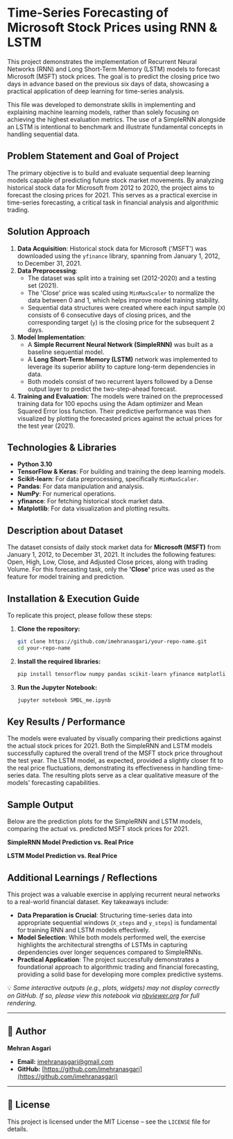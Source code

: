 # Time-Series Forecasting of Microsoft Stock Prices using RNN & LSTM

This project demonstrates the implementation of Recurrent Neural Networks (RNN) and Long Short-Term Memory (LSTM) models to forecast Microsoft (MSFT) stock prices. The goal is to predict the closing price two days in advance based on the previous six days of data, showcasing a practical application of deep learning for time-series analysis.

This file was developed to demonstrate skills in implementing and explaining machine learning models, rather than solely focusing on achieving the highest evaluation metrics. The use of a SimpleRNN alongside an LSTM is intentional to benchmark and illustrate fundamental concepts in handling sequential data.

## Problem Statement and Goal of Project

The primary objective is to build and evaluate sequential deep learning models capable of predicting future stock market movements. By analyzing historical stock data for Microsoft from 2012 to 2020, the project aims to forecast the closing prices for 2021. This serves as a practical exercise in time-series forecasting, a critical task in financial analysis and algorithmic trading.

## Solution Approach

1.  **Data Acquisition**: Historical stock data for Microsoft ('MSFT') was downloaded using the `yfinance` library, spanning from January 1, 2012, to December 31, 2021.
2.  **Data Preprocessing**:
      * The dataset was split into a training set (2012-2020) and a testing set (2021).
      * The 'Close' price was scaled using `MinMaxScaler` to normalize the data between 0 and 1, which helps improve model training stability.
      * Sequential data structures were created where each input sample (`X`) consists of 6 consecutive days of closing prices, and the corresponding target (`y`) is the closing price for the subsequent 2 days.
3.  **Model Implementation**:
      * A **Simple Recurrent Neural Network (SimpleRNN)** was built as a baseline sequential model.
      * A **Long Short-Term Memory (LSTM)** network was implemented to leverage its superior ability to capture long-term dependencies in data.
      * Both models consist of two recurrent layers followed by a Dense output layer to predict the two-step-ahead forecast.
4.  **Training and Evaluation**: The models were trained on the preprocessed training data for 100 epochs using the Adam optimizer and Mean Squared Error loss function. Their predictive performance was then visualized by plotting the forecasted prices against the actual prices for the test year (2021).

## Technologies & Libraries

  * **Python 3.10**
  * **TensorFlow & Keras**: For building and training the deep learning models.
  * **Scikit-learn**: For data preprocessing, specifically `MinMaxScaler`.
  * **Pandas**: For data manipulation and analysis.
  * **NumPy**: For numerical operations.
  * **yfinance**: For fetching historical stock market data.
  * **Matplotlib**: For data visualization and plotting results.

## Description about Dataset

The dataset consists of daily stock market data for **Microsoft (MSFT)** from January 1, 2012, to December 31, 2021. It includes the following features: Open, High, Low, Close, and Adjusted Close prices, along with trading Volume. For this forecasting task, only the **'Close'** price was used as the feature for model training and prediction.

## Installation & Execution Guide

To replicate this project, please follow these steps:

1.  **Clone the repository:**
    ```bash
    git clone https://github.com/imehranasgari/your-repo-name.git
    cd your-repo-name
    ```
2.  **Install the required libraries:**
    ```bash
    pip install tensorflow numpy pandas scikit-learn yfinance matplotlib
    ```
3.  **Run the Jupyter Notebook:**
    ```bash
    jupyter notebook SMDL_me.ipynb
    ```

## Key Results / Performance

The models were evaluated by visually comparing their predictions against the actual stock prices for 2021. Both the SimpleRNN and LSTM models successfully captured the overall trend of the MSFT stock price throughout the test year. The LSTM model, as expected, provided a slightly closer fit to the real price fluctuations, demonstrating its effectiveness in handling time-series data. The resulting plots serve as a clear qualitative measure of the models' forecasting capabilities.

## Sample Output

Below are the prediction plots for the SimpleRNN and LSTM models, comparing the actual vs. predicted MSFT stock prices for 2021.

**SimpleRNN Model Prediction vs. Real Price**

**LSTM Model Prediction vs. Real Price**

## Additional Learnings / Reflections

This project was a valuable exercise in applying recurrent neural networks to a real-world financial dataset. Key takeaways include:

  * **Data Preparation is Crucial**: Structuring time-series data into appropriate sequential windows (`X_steps` and `y_steps`) is fundamental for training RNN and LSTM models effectively.
  * **Model Selection**: While both models performed well, the exercise highlights the architectural strengths of LSTMs in capturing dependencies over longer sequences compared to SimpleRNNs.
  * **Practical Application**: The project successfully demonstrates a foundational approach to algorithmic trading and financial forecasting, providing a solid base for developing more complex predictive systems.

💡 *Some interactive outputs (e.g., plots, widgets) may not display correctly on GitHub. If so, please view this notebook via [nbviewer.org](https://nbviewer.org) for full rendering.*

-----

## 👤 Author

**Mehran Asgari**

  * **Email:** [imehranasgari@gmail.com](mailto:imehranasgari@gmail.com)
  * **GitHub:** [https://github.com/imehranasgari](https://github.com/imehranasgari)

-----

## 📄 License

This project is licensed under the MIT License – see the `LICENSE` file for details.